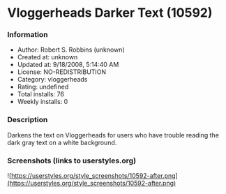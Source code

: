 # Vloggerheads Darker Text (10592)

### Information
- Author: Robert S. Robbins (unknown)
- Created at: unknown
- Updated at: 9/18/2008, 5:14:40 AM
- License: NO-REDISTRIBUTION
- Category: vloggerheads
- Rating: undefined
- Total installs: 76
- Weekly installs: 0


### Description
Darkens the text on Vloggerheads for users who have trouble reading the dark gray text on a white background.


### Screenshots (links to userstyles.org)
![https://userstyles.org/style_screenshots/10592-after.png](https://userstyles.org/style_screenshots/10592-after.png)


